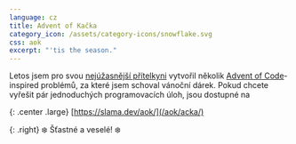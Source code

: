 ```yaml
---
language: cz
title: Advent of Kačka
category_icon: /assets/category-icons/snowflake.svg
css: aok
excerpt: "'tis the season."
---
```


Letos jsem pro svou <a class='secret' href='/assets/kacka.webp'>nejúžasnější přítelkyni</a> vytvořil několik [Advent of Code](https://adventofcode.com/)-inspired problémů, za které jsem schoval vánoční dárek.
Pokud chcete vyřešit pár jednoduchých programovacích úloh, jsou dostupné na

{: .center .large}
[https://slama.dev/aok/](/aok/acka/)

{: .right}
❄️ Šťastné a veselé! ❄️
